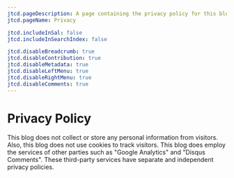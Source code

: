```yaml
---
jtcd.pageDescription: A page containing the privacy policy for this blog.
jtcd.pageName: Privacy

jtcd.includeInSal: false
jtcd.includeInSearchIndex: false

jtcd.disableBreadcrumb: true
jtcd.disableContribution: true
jtcd.disableMetadata: true
jtcd.disableLeftMenu: true
jtcd.disableRightMenu: true
jtcd.disableComments: true
---
```


# Privacy Policy
This blog does not collect or store any personal information from visitors. Also, this blog does not use
cookies to track visitors. This blog does employ the services of other parties such
as "Google Analytics" and "Disqus Comments". These third-party services have separate and independent
privacy policies.